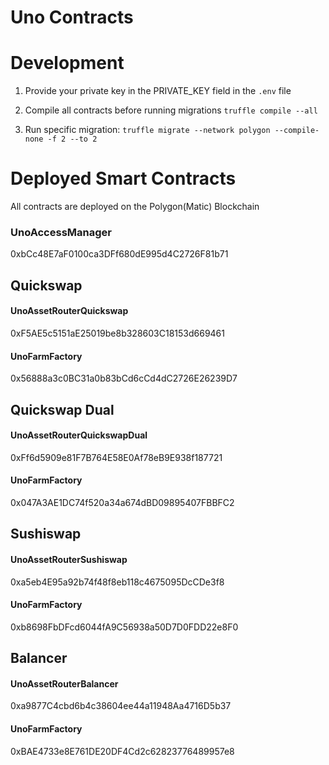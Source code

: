 # Uno Contracts 


# Development

1. Provide your private key in the PRIVATE_KEY field in the ```.env``` file

2. Compile all contracts before running migrations ```truffle compile --all```

3. Run specific migration: ```truffle migrate --network polygon --compile-none -f 2 --to 2```


# Deployed Smart Contracts

All contracts are deployed on the Polygon(Matic) Blockchain

### UnoAccessManager
0xbCc48E7aF0100ca3DFf680dE995d4C2726F81b71

## Quickswap

#### UnoAssetRouterQuickswap
0xF5AE5c5151aE25019be8b328603C18153d669461

#### UnoFarmFactory
0x56888a3c0BC31a0b83bCd6cCd4dC2726E26239D7

## Quickswap Dual

#### UnoAssetRouterQuickswapDual
0xFf6d5909e81F7B764E58E0Af78eB9E938f187721

#### UnoFarmFactory
0x047A3AE1DC74f520a34a674dBD09895407FBBFC2

## Sushiswap

#### UnoAssetRouterSushiswap
0xa5eb4E95a92b74f48f8eb118c4675095DcCDe3f8

#### UnoFarmFactory
0xb8698FbDFcd6044fA9C56938a50D7D0FDD22e8F0

## Balancer

#### UnoAssetRouterBalancer
0xa9877C4cbd6b4c38604ee44a11948Aa4716D5b37

#### UnoFarmFactory
0xBAE4733e8E761DE20DF4Cd2c62823776489957e8  
